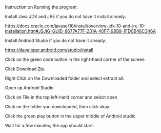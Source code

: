 
Instruction on Running the program:

Install Java JDK and JRE if you do not have it install already. 

https://docs.oracle.com/javase/10/install/overview-jdk-10-and-jre-10-installation.htm#JSJIG-GUID-8677A77F-231A-40F7-98B9-1FD0B48C346A

Install Android Studio if you do not have it already.

https://developer.android.com/studio/install

Click on the green code button in the right-hand corner of the screen.

Click Download Zip.

Right Click on the Downloaded folder and select extract all.

Open up Android Studio.

Click on File in the top left-hand corner and select open.

Click on the folder you downloaded, then click okay.

Click the green play button in the upper middle of Android studio.

Wait for a few minutes; the app should start.
